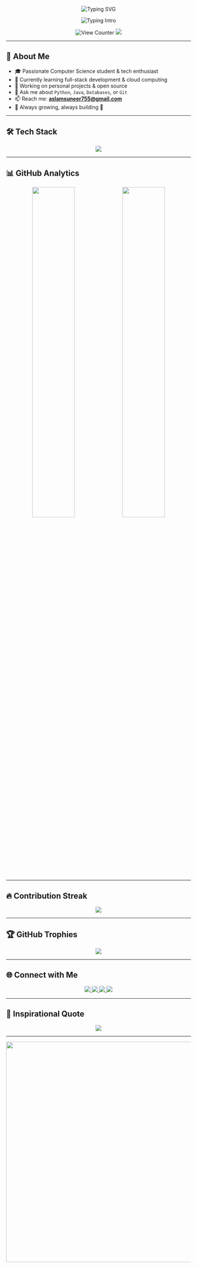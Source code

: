 <p align="center">
  <img src="https://readme-typing-svg.herokuapp.com?font=Fira+Code&size=30&pause=1000&color=2EC4B6&center=true&vCenter=true&width=500&lines=Hi+I'm+Aslam+Suneer" alt="Typing SVG" />
</p>


<p align="center">
  <img src="https://readme-typing-svg.demolab.com?font=Fira+Code&weight=500&size=24&duration=4000&pause=1000&color=2EC4B6&center=true&vCenter=true&width=600&lines=Open+Source+Contributor;Full-Stack+Developer;Lifelong+Learner;Problem+Solver;Tech+Explorer" alt="Typing Intro" />
</p>

<p align="center">
  <img src="https://komarev.com/ghpvc/?username=aslamsuneer&label=Profile+Views&color=2EC4B6&style=flat-square" alt="View Counter" />
  <img src="https://img.shields.io/github/followers/aslamsuneer?label=Followers&style=flat-square&color=2EC4B6" />
</p>

---

## 🚀 About Me

- 🎓 Passionate Computer Science student & tech enthusiast  
- 🌱 Currently learning full-stack development & cloud computing  
- 🔭 Working on personal projects & open source  
- 💬 Ask me about `Python`, `Java`, `Databases`, or `Git`  
- 📫 Reach me: **aslamsuneer755@gmail.com**  
- 🧠 Always growing, always building 🚀  

---

## 🛠 Tech Stack

<p align="center">
  <img src="https://skillicons.dev/icons?i=python,java,cpp,c,mysql,oracle,git,github,vscode,linux" />
</p>

---

## 📊 GitHub Analytics

<p align="center">
  <img width="48%" src="https://github-readme-stats.vercel.app/api?username=aslamsuneer&show_icons=true&theme=github_dark&hide_border=true&count_private=true" />
  <img width="48%" src="https://github-readme-stats.vercel.app/api/top-langs/?username=aslamsuneer&layout=compact&theme=github_dark&hide_border=true" />
</p>

---

## 🔥 Contribution Streak

<p align="center">
  <img src="https://streak-stats.demolab.com/?user=aslamsuneer&theme=github-dark&hide_border=true&border_radius=6" />
</p>

---

## 🏆 GitHub Trophies

<p align="center">
  <img src="https://github-profile-trophy.vercel.app/?username=aslamsuneer&theme=onedark&no-frame=true&no-bg=true&margin-w=12" />
</p>

---

## 🌐 Connect with Me

<p align="center">
  <a href="https://www.linkedin.com/in/aslam-suneer-32738024a/">
    <img src="https://img.shields.io/badge/LinkedIn-%230077B5?style=for-the-badge&logo=linkedin&logoColor=white" />
  </a>
  <a href="https://facebook.com/aslam.suneer.5">
    <img src="https://img.shields.io/badge/Facebook-%231877F2?style=for-the-badge&logo=facebook&logoColor=white" />
  </a>
  <a href="https://instagram.com/___aslam._">
    <img src="https://img.shields.io/badge/Instagram-%23E4405F?style=for-the-badge&logo=instagram&logoColor=white" />
  </a>
  <a href="mailto:aslamsuneer755@gmail.com">
    <img src="https://img.shields.io/badge/Gmail-D14836?style=for-the-badge&logo=gmail&logoColor=white" />
  </a>
</p>

---

## 📌 Inspirational Quote

<p align="center">
  <img src="https://quotes-github-readme.vercel.app/api?type=horizontal&theme=tokyonight" />
</p>

---

<p align="center">
  <img src="https://user-images.githubusercontent.com/74038190/212750147-854a394f-fee9-4080-9770-78a4b7ece53f.gif" width="600" />
</p>
